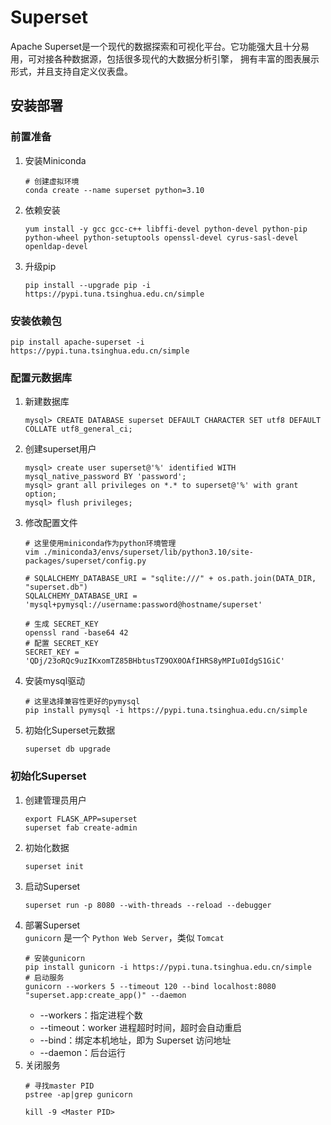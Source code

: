 # Superset
Apache Superset是一个现代的数据探索和可视化平台。它功能强大且十分易用，可对接各种数据源，包括很多现代的大数据分析引擎，
拥有丰富的图表展示形式，并且支持自定义仪表盘。

## 安装部署

### 前置准备
1. 安装Miniconda
   ```shell
   # 创建虚拟环境
   conda create --name superset python=3.10
   ```
2. 依赖安装
   ```shell
   yum install -y gcc gcc-c++ libffi-devel python-devel python-pip python-wheel python-setuptools openssl-devel cyrus-sasl-devel openldap-devel
   ```
3. 升级pip  
   ```shell
   pip install --upgrade pip -i https://pypi.tuna.tsinghua.edu.cn/simple
   ```

### 安装依赖包
```shell
pip install apache-superset -i https://pypi.tuna.tsinghua.edu.cn/simple
```

### 配置元数据库
1. 新建数据库
   ```shell
   mysql> CREATE DATABASE superset DEFAULT CHARACTER SET utf8 DEFAULT COLLATE utf8_general_ci;
   ```

2. 创建superset用户
   ```shell
   mysql> create user superset@'%' identified WITH mysql_native_password BY 'password';
   mysql> grant all privileges on *.* to superset@'%' with grant option;
   mysql> flush privileges;
   ```

3. 修改配置文件
   ```shell
   # 这里使用miniconda作为python环境管理
   vim ./miniconda3/envs/superset/lib/python3.10/site-packages/superset/config.py
   
   # SQLALCHEMY_DATABASE_URI = "sqlite:///" + os.path.join(DATA_DIR, "superset.db")
   SQLALCHEMY_DATABASE_URI = 'mysql+pymysql://username:password@hostname/superset'
   
   # 生成 SECRET_KEY
   openssl rand -base64 42
   # 配置 SECRET_KEY
   SECRET_KEY = 'QDj/23oRQc9uzIKxomTZ85BHbtusTZ9OX0OAfIHRS8yMPIu0IdgS1GiC'
   ```

4. 安装mysql驱动
   ```shell
   # 这里选择兼容性更好的pymysql
   pip install pymysql -i https://pypi.tuna.tsinghua.edu.cn/simple
   ```

5. 初始化Superset元数据
   ```shell
   superset db upgrade
   ```

### 初始化Superset

1. 创建管理员用户  
   ```shell
   export FLASK_APP=superset
   superset fab create-admin
   ```
2. 初始化数据  
   ```shell
   superset init
   ```
3. 启动Superset
   ```shell
   superset run -p 8080 --with-threads --reload --debugger
   ```
4. 部署Superset  
   `gunicorn` 是一个 `Python Web Server`，类似 `Tomcat`  
   ```shell
   # 安装gunicorn
   pip install gunicorn -i https://pypi.tuna.tsinghua.edu.cn/simple
   # 启动服务
   gunicorn --workers 5 --timeout 120 --bind localhost:8080  "superset.app:create_app()" --daemon
   ```
   - --workers：指定进程个数
   - --timeout：worker 进程超时时间，超时会自动重启
   - --bind：绑定本机地址，即为 Superset 访问地址
   - --daemon：后台运行
5. 关闭服务  
   ```shell
   # ‌寻找master PID
   pstree -ap|grep gunicorn
   
   kill -9 <Master PID>
   ```